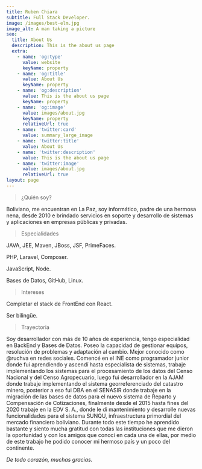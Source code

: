 ```yaml
---
title: Ruben Chiara
subtitle: Full Stack Developer.
image: /images/best-elm.jpg
image_alt: A man taking a picture
seo:
  title: About Us
  description: This is the about us page
  extra:
    - name: 'og:type'
      value: website
      keyName: property
    - name: 'og:title'
      value: About Us
      keyName: property
    - name: 'og:description'
      value: This is the about us page
      keyName: property
    - name: 'og:image'
      value: images/about.jpg
      keyName: property
      relativeUrl: true
    - name: 'twitter:card'
      value: summary_large_image
    - name: 'twitter:title'
      value: About Us
    - name: 'twitter:description'
      value: This is the about us page
    - name: 'twitter:image'
      value: images/about.jpg
      relativeUrl: true
layout: page
---
```


>¿Quién soy?

Boliviano, me encuentran en La Paz, soy informático, padre de una hermosa nena, desde 2010 e brindado servicios en soporte y desarrollo de sistemas y aplicaciones en empresas públicas y privadas. 

>Especialidades

JAVA, JEE, Maven, JBoss, JSF, PrimeFaces.

PHP, Laravel, Composer. 

JavaScript, Node.

Bases de Datos, GitHub, Linux.

>Intereses

Completar el stack de FrontEnd con React.

Ser bilingüe.

>Trayectoria

Soy desarrollador con más de 10 años de experiencia, tengo especialidad en BackEnd y Bases de Datos. Poseo la capacidad de gestionar equipos, resolución de problemas y adaptación al cambio.
Mejor conocido como @ruchva en redes sociales.
Comencé en el INE como programador junior donde fui aprendiendo y ascendí hasta especialista de sistemas, trabaje implementando los sistemas para el procesamiento de los datos del Censo Nacional y del Censo Agropecuario, luego fui desarrollador en la AJAM donde trabaje implementando el sistema georreferenciado del catastro minero, posterior a eso fui DBA en el SENASIR donde trabaje en la migración de las bases de datos para el nuevo sistema de Reparto y Compensación de Cotizaciones, finalmente desde el 2015 hasta fines del 2020 trabaje en la EDV S. A., donde le di mantenimiento y desarrolle nuevas funcionalidades para el sistema SUNQU, infraestructura primordial del mercado financiero boliviano.
Durante todo este tiempo he aprendido bastante y siento mucha gratitud con todas las instituciones que me dieron la oportunidad y con los amigos que conocí en cada una de ellas, por medio de este trabajo he podido conocer mi hermoso país y un poco del continente.

*De todo corazón, muchas gracias.* 







